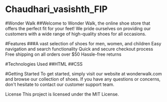 # Chaudhari_vasishth_FIP
#Wonder Walk
##Welcome to Wonder Walk, the online shoe store that offers the perfect fit for your feet! We pride ourselves on providing our customers with a wide range of high-quality shoes for all occasions.

#Features
###A vast selection of shoes for men, women, and children
Easy navigation and search functionality
Quick and secure checkout process
Free shipping on all orders over $50
Hassle-free returns

#Technologies Used
##HTML
##CSS

#Getting Started
To get started, simply visit our website at wonderwalk.com and browse our collection of shoes. If you have any questions or concerns, don't hesitate to contact our customer support team.


License
This project is licensed under the MIT License.
